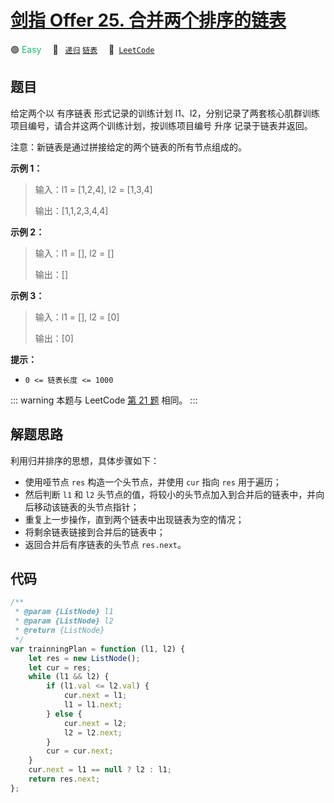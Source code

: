 # [剑指 Offer 25. 合并两个排序的链表](https://leetcode.cn/problems/he-bing-liang-ge-pai-xu-de-lian-biao-lcof)

🟢 <font color=#15bd66>Easy</font>&emsp; 🔖&ensp; [`递归`](/leetcode-js/outline/tag/recursion.md) [`链表`](/leetcode-js/outline/tag/linked-list.md)&emsp; 🔗&ensp;[`LeetCode`](https://leetcode.cn/problems/he-bing-liang-ge-pai-xu-de-lian-biao-lcof)

## 题目

给定两个以 有序链表 形式记录的训练计划 l1、l2，分别记录了两套核心肌群训练项目编号，请合并这两个训练计划，按训练项目编号 升序 记录于链表并返回。

注意：新链表是通过拼接给定的两个链表的所有节点组成的。

**示例 1：**

> 输入：l1 = [1,2,4], l2 = [1,3,4]
>
> 输出：[1,1,2,3,4,4]

**示例 2：**

> 输入：l1 = [], l2 = []
>
> 输出：[]

**示例 3：**

> 输入：l1 = [], l2 = [0]
>
> 输出：[0]

**提示：**

- `0 <= 链表长度 <= 1000`

::: warning
本题与 LeetCode [第 21 题](./0021.md) 相同。
:::

## 解题思路

利用归并排序的思想，具体步骤如下：

- 使用哑节点 `res` 构造一个头节点，并使用 `cur` 指向 `res` 用于遍历；
- 然后判断 `l1` 和 `l2` 头节点的值，将较小的头节点加入到合并后的链表中，并向后移动该链表的头节点指针；
- 重复上一步操作，直到两个链表中出现链表为空的情况；
- 将剩余链表链接到合并后的链表中；
- 返回合并后有序链表的头节点 `res.next`。

## 代码

```javascript
/**
 * @param {ListNode} l1
 * @param {ListNode} l2
 * @return {ListNode}
 */
var trainningPlan = function (l1, l2) {
	let res = new ListNode();
	let cur = res;
	while (l1 && l2) {
		if (l1.val <= l2.val) {
			cur.next = l1;
			l1 = l1.next;
		} else {
			cur.next = l2;
			l2 = l2.next;
		}
		cur = cur.next;
	}
	cur.next = l1 == null ? l2 : l1;
	return res.next;
};
```
